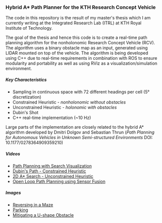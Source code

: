 ### Hybrid A* Path Planner for the KTH Research Concept Vehicle

The code in this repository is the result of my master's thesis which I am currently writing at the Integrated Research Lab (ITRL) at KTH Royal Institute of Technology.


The goal of the thesis and hence this code is to create a real-time path planning algorithm for the nonholonomic Research Concept Vehicle (RCV). The algorithm uses a binary obstacle map as an input, generated using LIDAR mounted on top of the vehicle. The algorithm is being developed using C++ due to real-time requirements in combination with ROS to ensure modularity and portability as well as using RViz as a visualization/simulation environment.

##### Key Characteristics
* Sampling in continuous space with 72 different headings per cell (5° discretization)
* Constrained Heuristic - _nonholonomic without obstacles_
* Unconstrained Heuristic - _holonomic with obstacles_
* Dubin's Shot
* C++ real-time implementation (~10 Hz)

Large parts of the implementation are closely related to the hybrid A* algorithm developed by Dmitri Dolgov and Sebastian Thrun (_Path Planning for Autonomous Vehicles in Unknown Semi-structured Environments_ DOI: 10.1177/0278364909359210)

##### Videos
* [Path Planning with Search Visualization](https://www.youtube.com/watch?v=1WZEQtg8ZZ4)
* [Dubin's Path - Constrained Heuristic](https://www.youtube.com/watch?v=VNo9fU6XEGE)
* [2D A* Search - Unconstrained Heuristic](https://www.youtube.com/watch?v=Ip2iUrVoFXc)
* [Open Loop Path Planning using Sensor Fusion](https://www.youtube.com/watch?v=GwIU00jukO4)

##### Images
* [Reversing in a Maze](http://i.imgur.com/OICPCTB.png)
* [Parking](http://i.imgur.com/ZiV9GDW.png)
* [Mitigating a U-shape Obstacle](http://i.imgur.com/z7aT6lt.png)
